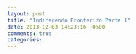 ```yaml
---
layout: post
title: "Indiferendo Fronterizo Parte 1"
date: 2013-12-03 14:23:16 -0500
comments: true
categories: 
---
```

